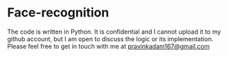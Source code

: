 # Face-recognition
The code is written in Python. It is confidential and I cannot upload it to my github account, but I am open to discuss the logic or its implementation. Please feel free to get in touch with me at pravinkadam167@gmail.com
